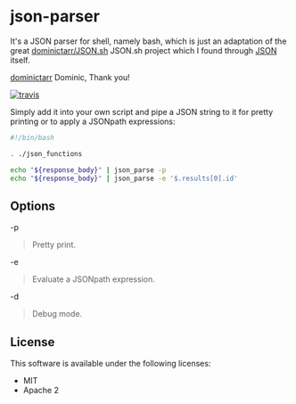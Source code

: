 # json-parser

It's a JSON parser for shell, namely bash, which is just an adaptation of the great [dominictarr/JSON.sh](https://github.com/dominictarr/JSON.sh) JSON.sh project which I found through [JSON](https://www.json.org/) itself.

[dominictarr](https://github.com/dominictarr) Dominic,
Thank you!

[![travis](https://secure.travis-ci.org/mclroy/json-parser.png?branch=master)](https://travis-ci.org/mclroy/json-parser)


Simply add it into your own script and
pipe a JSON string to it for pretty printing or to apply a JSONpath expressions:

``` bash
#!/bin/bash

. ./json_functions

echo "${response_body}" | json_parse -p
echo "${response_body}" | json_parse -e '$.results[0].id'

```

## Options

-p
> Pretty print.

-e
> Evaluate a JSONpath expression.

-d
> Debug mode.

## License

This software is available under the following licenses:

  * MIT
  * Apache 2
